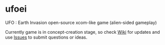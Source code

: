 # ufoei
UFO : Earth Invasion open-source xcom-like game (alien-sided gameplay)

Currently game is in concept-creation stage, so check [Wiki](https://github.com/afwbkbc/ufoei/wiki) for updates and use [Issues](https://github.com/afwbkbc/ufoei/issues) to submit questions or ideas.
